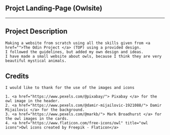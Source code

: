## Projct Landing-Page (Owlsite)
---
## Project Description
    Making a website from scratch using all the skills given from <a href="">The Odin Project </a> (TOP) using a provided design.
    I followed the guidelines, but added my own design and ideas.
    I have made a small website about owls, because I think they are very beautiful mystical animals.

## Credits
    I would like to thank for the use of the images and icons

    1. <a href="https://www.pexels.com/@pixabay/"> Pixabay </a> for the owl image in the header.
    2. <a href="https://www.pexels.com/@damir-mijailovic-1921088/"> Damir Mijailovic </a> for the background.
    3. <a href="https://www.pexels.com/@markb/"> Mark Broadhurst </a> for the owl images in the cards.
    4. <a href="https://www.flaticon.com/free-icons/owl" title="owl icons">Owl icons created by Freepik - Flaticon</a> 


